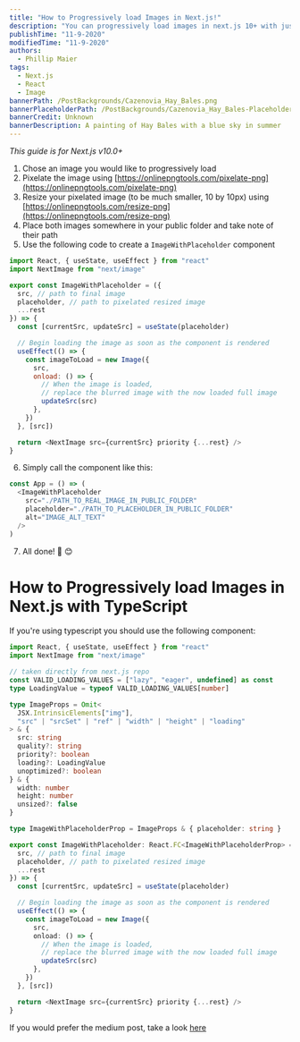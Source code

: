```yaml
---
title: "How to Progressively load Images in Next.js!"
description: "You can progressively load images in next.js 10+ with just a few simple steps!"
publishTime: "11-9-2020"
modifiedTime: "11-9-2020"
authors:
  - Phillip Maier
tags:
  - Next.js
  - React
  - Image
bannerPath: /PostBackgrounds/Cazenovia_Hay_Bales.png
bannerPlaceholderPath: /PostBackgrounds/Cazenovia_Hay_Bales-Placeholder.png
bannerCredit: Unknown
bannerDescription: A painting of Hay Bales with a blue sky in summer
---
```


_This guide is for Next.js v10.0+_

1. Chose an image you would like to progressively load
2. Pixelate the image using [https://onlinepngtools.com/pixelate-png](https://onlinepngtools.com/pixelate-png)
3. Resize your pixelated image (to be much smaller, 10 by 10px) using [https://onlinepngtools.com/resize-png](https://onlinepngtools.com/resize-png)
4. Place both images somewhere in your public folder and take note of their path
5. Use the following code to create a `ImageWithPlaceholder` component

```js
import React, { useState, useEffect } from "react"
import NextImage from "next/image"

export const ImageWithPlaceholder = ({
  src, // path to final image
  placeholder, // path to pixelated resized image
  ...rest
}) => {
  const [currentSrc, updateSrc] = useState(placeholder)

  // Begin loading the image as soon as the component is rendered
  useEffect(() => {
    const imageToLoad = new Image({
      src,
      onload: () => {
        // When the image is loaded,
        // replace the blurred image with the now loaded full image
        updateSrc(src)
      },
    })
  }, [src])

  return <NextImage src={currentSrc} priority {...rest} />
}
```

6. Simply call the component like this:

```js
const App = () => (
  <ImageWithPlaceholder
    src="./PATH_TO_REAL_IMAGE_IN_PUBLIC_FOLDER"
    placeholder="./PATH_TO_PLACEHOLDER_IN_PUBLIC_FOLDER"
    alt="IMAGE_ALT_TEXT"
  />
)
```

7. All done! 🎉 😊

# How to Progressively load Images in Next.js with TypeScript

If you're using typescript you should use the following component:

```ts
import React, { useState, useEffect } from "react"
import NextImage from "next/image"

// taken directly from next.js repo
const VALID_LOADING_VALUES = ["lazy", "eager", undefined] as const
type LoadingValue = typeof VALID_LOADING_VALUES[number]

type ImageProps = Omit<
  JSX.IntrinsicElements["img"],
  "src" | "srcSet" | "ref" | "width" | "height" | "loading"
> & {
  src: string
  quality?: string
  priority?: boolean
  loading?: LoadingValue
  unoptimized?: boolean
} & {
  width: number
  height: number
  unsized?: false
}

type ImageWithPlaceholderProp = ImageProps & { placeholder: string }

export const ImageWithPlaceholder: React.FC<ImageWithPlaceholderProp> = ({
  src, // path to final image
  placeholder, // path to pixelated resized image
  ...rest
}) => {
  const [currentSrc, updateSrc] = useState(placeholder)

  // Begin loading the image as soon as the component is rendered
  useEffect(() => {
    const imageToLoad = new Image({
      src,
      onload: () => {
        // When the image is loaded,
        // replace the blurred image with the now loaded full image
        updateSrc(src)
      },
    })
  }, [src])

  return <NextImage src={currentSrc} priority {...rest} />
}
```

If you would prefer the medium post, take a look [here](https://pmaier983.medium.com/how-to-progressively-load-images-in-next-js-js-ts-1e82e74d793b)
